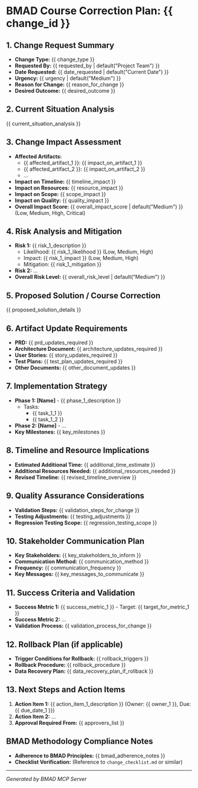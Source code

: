# BMAD Course Correction Plan: {{ change_id }}

## 1. Change Request Summary
   - **Change Type:** {{ change_type }}
   - **Requested By:** {{ requested_by | default("Project Team") }}
   - **Date Requested:** {{ date_requested | default("Current Date") }}
   - **Urgency:** {{ urgency | default("Medium") }}
   - **Reason for Change:** {{ reason_for_change }}
   - **Desired Outcome:** {{ desired_outcome }}

## 2. Current Situation Analysis
   {{ current_situation_analysis }}

## 3. Change Impact Assessment
   - **Affected Artifacts:**
     - {{ affected_artifact_1 }}: {{ impact_on_artifact_1 }}
     - {{ affected_artifact_2 }}: {{ impact_on_artifact_2 }}
     - ...
   - **Impact on Timeline:** {{ timeline_impact }}
   - **Impact on Resources:** {{ resource_impact }}
   - **Impact on Scope:** {{ scope_impact }}
   - **Impact on Quality:** {{ quality_impact }}
   - **Overall Impact Score:** {{ overall_impact_score | default("Medium") }} (Low, Medium, High, Critical)

## 4. Risk Analysis and Mitigation
   - **Risk 1:** {{ risk_1_description }}
     - Likelihood: {{ risk_1_likelihood }} (Low, Medium, High)
     - Impact: {{ risk_1_impact }} (Low, Medium, High)
     - Mitigation: {{ risk_1_mitigation }}
   - **Risk 2:** ...
   - **Overall Risk Level:** {{ overall_risk_level | default("Medium") }}

## 5. Proposed Solution / Course Correction
   {{ proposed_solution_details }}

## 6. Artifact Update Requirements
   - **PRD:** {{ prd_updates_required }}
   - **Architecture Document:** {{ architecture_updates_required }}
   - **User Stories:** {{ story_updates_required }}
   - **Test Plans:** {{ test_plan_updates_required }}
   - **Other Documents:** {{ other_document_updates }}

## 7. Implementation Strategy
   - **Phase 1: [Name]** - {{ phase_1_description }}
     - Tasks:
       - {{ task_1_1 }}
       - {{ task_1_2 }}
   - **Phase 2: [Name]** - ...
   - **Key Milestones:** {{ key_milestones }}

## 8. Timeline and Resource Implications
   - **Estimated Additional Time:** {{ additional_time_estimate }}
   - **Additional Resources Needed:** {{ additional_resources_needed }}
   - **Revised Timeline:** {{ revised_timeline_overview }}

## 9. Quality Assurance Considerations
   - **Validation Steps:** {{ validation_steps_for_change }}
   - **Testing Adjustments:** {{ testing_adjustments }}
   - **Regression Testing Scope:** {{ regression_testing_scope }}

## 10. Stakeholder Communication Plan
   - **Key Stakeholders:** {{ key_stakeholders_to_inform }}
   - **Communication Method:** {{ communication_method }}
   - **Frequency:** {{ communication_frequency }}
   - **Key Messages:** {{ key_messages_to_communicate }}

## 11. Success Criteria and Validation
   - **Success Metric 1:** {{ success_metric_1 }} - Target: {{ target_for_metric_1 }}
   - **Success Metric 2:** ...
   - **Validation Process:** {{ validation_process_for_change }}

## 12. Rollback Plan (if applicable)
   - **Trigger Conditions for Rollback:** {{ rollback_triggers }}
   - **Rollback Procedure:** {{ rollback_procedure }}
   - **Data Recovery Plan:** {{ data_recovery_plan_if_rollback }}

## 13. Next Steps and Action Items
   1. **Action Item 1:** {{ action_item_1_description }} (Owner: {{ owner_1 }}, Due: {{ due_date_1 }})
   2. **Action Item 2:** ...
   3. **Approval Required From:** {{ approvers_list }}

## BMAD Methodology Compliance Notes
   - **Adherence to BMAD Principles:** {{ bmad_adherence_notes }}
   - **Checklist Verification:** (Reference to `change_checklist.md` or similar)

---
*Generated by BMAD MCP Server*
